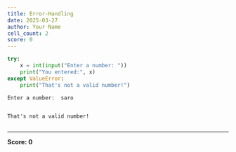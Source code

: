 ```yaml
---
title: Error-Handling
date: 2025-03-27
author: Your Name
cell_count: 2
score: 0
---
```


```python
try:
    x = int(input("Enter a number: "))
    print("You entered:", x)
except ValueError:
    print("That's not a valid number!")
```

    Enter a number:  saro


    That's not a valid number!



```python

```


---
**Score: 0**
